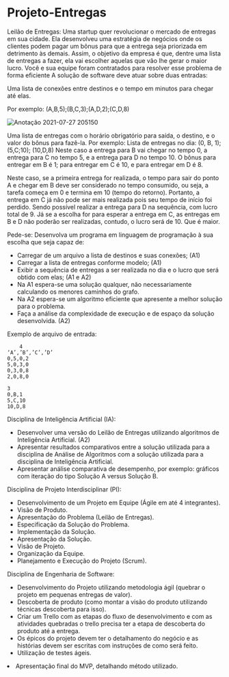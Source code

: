 # Projeto-Entregas

Leilão de Entregas:
  Uma startup quer revolucionar o mercado de entregas em sua cidade. Ela desenvolveu uma estratégia de negócios onde os clientes podem pagar um bônus para que a entrega seja priorizada em detrimento às demais. Assim, o objetivo da empresa é que, dentre uma lista de entregas a fazer, ela vai escolher aquelas que vão lhe gerar o maior lucro. Você e sua equipe foram contratados para resolver esse problema de forma eficiente
A solução de software deve atuar sobre duas entradas:

Uma lista de conexões entre destinos e o tempo em minutos para chegar até elas.

  Por exemplo:
(A,B,5);(B,C,3);(A,D,2);(C,D,8)

![Anotação 2021-07-27 205150](https://user-images.githubusercontent.com/49658537/127242014-87480e88-60f3-40a2-bc06-719223491c5f.png)


  Uma lista de entregas com o horário obrigatório para saída, o destino, e o valor do bônus para fazê-la. Por exemplo: 
Lista de entregas no dia: (0, B, 1); (5,C;10); (10,D,8)
Neste caso a entrega para B vai chegar no tempo 0, a entrega para C no tempo 5, e a entrega para D no tempo 10. 
O bônus para entregar em B é 1; para entregar em C é 10, e para entregar em D é 8.

  Neste caso, se a primeira entrega for realizada, o tempo para sair do ponto A e chegar em B deve ser considerado no tempo consumido, ou seja, a tarefa começa em 0 e termina em 10 (tempo do retorno). 
Portanto, a entrega em C já não pode ser mais realizada pois seu tempo de início foi perdido. Sendo possível realizar a entrega para D na sequência, com lucro total de 9. Já se a escolha for para esperar a entrega em C, as entregas em B e D não poderão ser realizadas, contudo, o lucro será de 10. Que é maior. 

Pede-se:
  Desenvolva um programa em linguagem de programação à sua escolha que seja capaz de:
<ul>
<li>Carregar de um arquivo a lista de destinos e suas conexões; (A1)</li>
<li>Carregar a lista de entregas conforme modelo; (A1)</li>
<li>Exibir a sequência de entregas a ser realizada no dia e o lucro que será obtido com elas; (A1 e A2)</li>
<li>Na A1 espera-se uma solução qualquer, não necessariamente calculando os menores caminhos do grafo.</li> 
<li>Na A2 espera-se um algoritmo eficiente que apresente a melhor solução para o problema.</li>
<li>Faça a análise da complexidade de execução e de espaço da solução desenvolvida. (A2)</li>
</ul>

  Exemplo de arquivo de entrada:

        4
	‘A’,’B’,’C’,’D’
	0,5,0,2
	5,0,3,0
	0,3,0,8
	2,0,8,0

	3
	0,B,1
	5,C,10
	10,D,8


  Disciplina de Inteligência Artificial (IA):
<ul>
<li>Desenvolver uma versão do Leilão de Entregas utilizando algoritmos de Inteligência Artificial. (A2)</li>
<li>Apresentar resultados comparativos entre a solução utilizada para a disciplina de Análise de Algoritmos com a solução utilizada para a disciplina de Inteligência Artificial.</li>
<li>Apresentar análise comparativa de desempenho, por exemplo: gráficos com iteração do tipo Solução A versus Solução B.</li>
</ul>

  Disciplina de Projeto Interdisciplinar (PI):
<ul>
<li>Desenvolvimento de um Projeto em Equipe (Ágile em até 4 integrantes).</li>
<li>Visão de Produto.</li>
<li>Apresentação do Problema (Leilão de Entregas).</li>
<li>Especificação da Solução do Problema.</li>
<li>Implementação da Solução.</li>
<li>Apresentação da Solução.</li>
<li>Visão de Projeto.</li>
<li>Organização da Equipe.</li>
<li>Planejamento e Execução do Projeto (Scrum).</li>
</ul>

  Disciplina de Engenharia de Software:
<ul>
<li>Desenvolvimento do Projeto utilizando metodologia ágil (quebrar o projeto em pequenas entregas de valor).</li>
<li>Descoberta de produto (como montar a visão do produto utilizando técnicas descoberta para isso).</li>
<li>Criar um Trello com as etapas do fluxo de desenvolvimento  e com as atividades quebradas o trello precisa ter a etapa de descoberta do produto até a entrega.</li>
<li>Os épicos do projeto devem ter o detalhamento do negócio e as histórias devem ser escritas com instruções de como será feito.</li>
<li>Utilização de testes ágeis.</ul>
<li>Apresentação final do MVP, detalhando método utilizado.</ul>
</ul>

